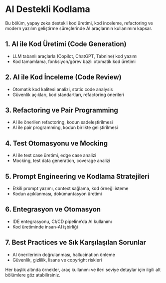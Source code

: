 # AI Destekli Kodlama

Bu bölüm, yapay zeka destekli kod üretimi, kod inceleme, refactoring ve modern yazılım geliştirme süreçlerinde AI araçlarının kullanımını kapsar.

## 1. AI ile Kod Üretimi (Code Generation)
- LLM tabanlı araçlarla (Copilot, ChatGPT, Tabnine) kod yazımı
- Kod tamamlama, fonksiyon/görev bazlı otomatik kod üretimi

## 2. AI ile Kod İnceleme (Code Review)
- Otomatik kod kalitesi analizi, static code analysis
- Güvenlik açıkları, kod standartları, refactoring önerileri

## 3. Refactoring ve Pair Programming
- AI ile önerilen refactoring, kodun sadeleştirilmesi
- AI ile pair programming, kodun birlikte geliştirilmesi

## 4. Test Otomasyonu ve Mocking
- AI ile test case üretimi, edge case analizi
- Mocking, test data generation, coverage analizi

## 5. Prompt Engineering ve Kodlama Stratejileri
- Etkili prompt yazımı, context sağlama, kod örneği isteme
- Kodun açıklanması, dokümantasyon üretimi

## 6. Entegrasyon ve Otomasyon
- IDE entegrasyonu, CI/CD pipeline’da AI kullanımı
- Kod üretiminde insan-AI işbirliği

## 7. Best Practices ve Sık Karşılaşılan Sorunlar
- AI önerilerinin doğrulanması, hallucination önleme
- Güvenlik, gizlilik, lisans ve copyright riskleri

Her başlık altında örnekler, araç kullanımı ve ileri seviye detaylar için ilgili alt bölümlere göz atabilirsiniz.
